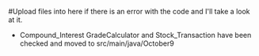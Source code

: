 #Upload files into here if there is an error with the code and I'll take a look at it.

- Compound_Interest GradeCalculator and Stock_Transaction have been checked and moved to src/main/java/October9